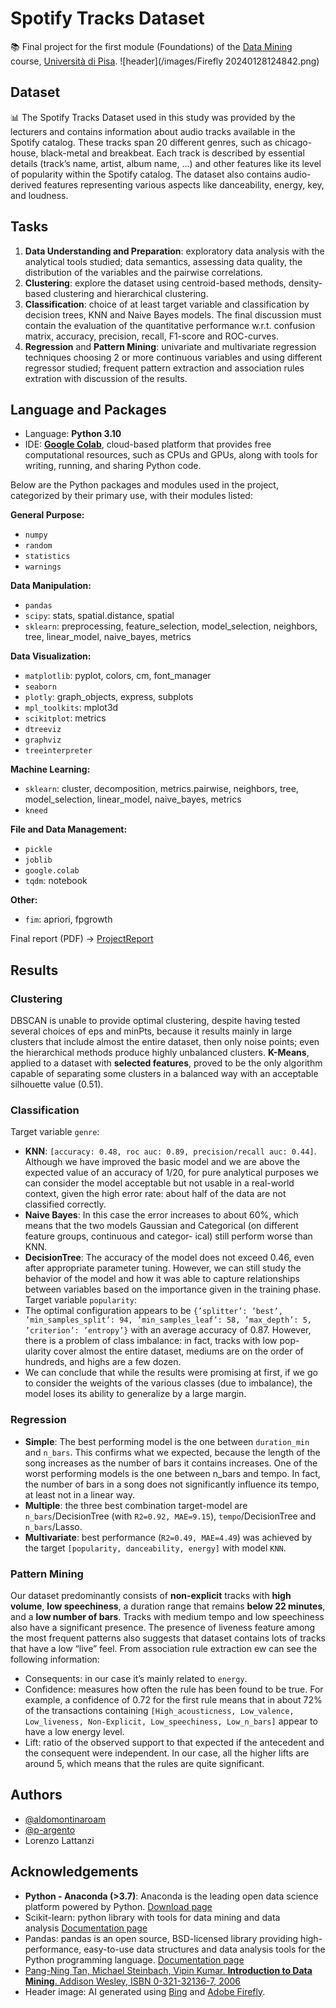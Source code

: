 
# Spotify Tracks Dataset
📚 Final project for the first module (Foundations) of the [Data Mining](https://esami.unipi.it/programma.php?c=60963&aa=2023&cid=341&did=13) course, [Università di Pisa](https://didattica.di.unipi.it/en/master-programme-in-data-science-and-business-informatics/).
![header](/images/Firefly 20240128124842.png)
## Dataset
📊 The Spotify Tracks Dataset used in this study was provided by the lecturers and contains information about audio tracks available in the Spotify catalog. These tracks span 20 different genres, such as chicago-house, black-metal and breakbeat. Each track is described by essential details (track’s name, artist, album name, ...) and other features like its level of popularity within the Spotify catalog. The dataset also contains audio-derived features representing various aspects like danceability, energy, key, and loudness.
## Tasks
1. **Data Understanding and Preparation**: exploratory data analysis with the analytical tools studied;  data semantics, assessing data quality, the distribution of the variables and the pairwise correlations.
2. **Clustering**: explore the dataset using centroid-based methods, density-based clustering and hierarchical clustering. 
3. **Classification**: choice of at least target variable and classification by decision trees, KNN and Naive Bayes models. The final discussion must contain the evaluation of the quantitative performance w.r.t. confusion matrix, accuracy, precision, recall, F1-score and ROC-curves.
4. **Regression** and **Pattern Mining**: univariate and multivariate regression techniques choosing 2 or more continuous variables and using different regressor studied; frequent pattern extraction and association rules extration with discussion of the results.

## Language and Packages
- Language: **Python 3.10**
- IDE: [**Google Colab**](https://colab.research.google.com/), cloud-based platform that provides free computational resources, such as CPUs and GPUs, along with tools for writing, running, and sharing Python code.

Below are the Python packages and modules used in the project, categorized by their primary use, with their modules listed:

**General Purpose:**
- `numpy`
- `random`
- `statistics`
- `warnings`

**Data Manipulation:**
- `pandas`
- `scipy`: stats, spatial.distance, spatial
- `sklearn`: preprocessing, feature_selection, model_selection, neighbors, tree, linear_model, naive_bayes, metrics

**Data Visualization:**
- `matplotlib`: pyplot, colors, cm, font_manager
- `seaborn`
- `plotly`: graph_objects, express, subplots
- `mpl_toolkits`: mplot3d
- `scikitplot`: metrics
- `dtreeviz`
- `graphviz`
- `treeinterpreter`

**Machine Learning:**
- `sklearn`: cluster, decomposition, metrics.pairwise, neighbors, tree, model_selection, linear_model, naive_bayes, metrics
- `kneed`

**File and Data Management:**
- `pickle`
- `joblib`
- `google.colab`
- `tqdm`: notebook

**Other:**
- `fim`: apriori, fpgrowth

Final report (PDF) -> [ProjectReport](Project_Argento_Lattanzi_Montinaro.pdf)

## Results
### Clustering
DBSCAN is unable to provide optimal clustering, despite having tested several choices of eps and minPts, because it results mainly in large clusters that include almost the entire dataset, then only noise points; even the hierarchical methods produce highly unbalanced clusters. **K-Means**, applied to a dataset with **selected features**, proved to be the only algorithm capable of separating some clusters in a balanced way with an acceptable silhouette value (0.51).
### Classification
Target variable `genre`:
- **KNN**: `[accuracy: 0.48, roc auc: 0.89, precision/recall auc: 0.44]`. Although we have improved the basic model and we are above the expected value of an accuracy of 1/20, for pure analytical purposes we can consider the model acceptable but not usable in a real-world context, given the high error rate: about half of the data are not classified correctly.
- **Naive Bayes**: In this case the error increases to about 60%, which means that the two models Gaussian and Categorical (on different feature groups, continuous and categor- ical) still perform worse than KNN.
- **DecisionTree**: The accuracy of the model does not exceed 0.46, even after appropriate parameter tuning. However, we can still study the behavior of the model and how it was able to capture relationships between variables based on the importance given in the training phase.
Target variable `popularity`:
- The optimal configuration appears to be `{’splitter’: ’best’, ’min_samples_split’: 94, ’min_samples_leaf’: 58, ’max_depth’: 5, ’criterion’: ’entropy’}` with an average accuracy of 0.87. However, there is a problem of class imbalance: in fact, tracks with low pop- ularity cover almost the entire dataset, mediums are on the order of hundreds, and highs are a few dozen.
- We can conclude that while the results were promising at first, if we go to consider the weights of the various classes (due to imbalance), the model loses its ability to generalize by a large margin.
### Regression
- **Simple**: The best performing model is the one between `duration_min` and `n_bars`. This confirms what we expected, because the length of the song increases as the number of bars it contains increases. One of the worst performing models is the one between n_bars and tempo. In fact, the number of bars in a song does not significantly influence its tempo, at least not in a linear way.
- **Multiple**: the three best combination target-model are `n_bars`/DecisionTree (with `R2=0.92, MAE=9.15`), `tempo`/DecisionTree and `n_bars`/Lasso.
- **Multivariate**: best performance (`R2=0.49, MAE=4.49`) was achieved by the target `[popularity, danceability, energy]` with model `KNN`.
### Pattern Mining
Our dataset predominantly consists of **non-explicit** tracks with **high volume**, **low speechiness**, a duration range that remains **below 22 minutes**, and a **low number of bars**. Tracks with medium tempo and low speechiness also have a significant presence. The presence of liveness feature among the most frequent patterns also suggests that dataset contains lots of tracks that have a low “live” feel. From association rule extraction ew can see the following information:
- Consequents: in our case it’s mainly related to `energy`.
- Confidence: measures how often the rule has been found to be true. For example, a confidence of 0.72 for the first rule means that in about 72% of the transactions containing `[High_acousticness, Low_valence, Low_liveness, Non-Explicit, Low_speechiness, Low_n_bars]` appear to have a low energy level.
- Lift: ratio of the observed support to that expected if the antecedent and the consequent were independent. In our case, all the higher lifts are around 5, which means that the rules are quite significant.

## Authors

- [@aldomontinaroam](https://github.com/aldomontinaroam)
- [@p-argento](https://github.com/p-argento)
- Lorenzo Lattanzi


## Acknowledgements
- **Python - Anaconda (>3.7)**: Anaconda is the leading open data science platform powered by Python. [Download page](https://www.anaconda.com/distribution/ "https://www.anaconda.com/distribution/")
- Scikit-learn: python library with tools for data mining and data analysis [Documentation page](http://scikit-learn.org/stable/ "http://scikit-learn.org/stable/")
- Pandas: pandas is an open source, BSD-licensed library providing high-performance, easy-to-use data structures and data analysis tools for the Python programming language. [Documentation page](http://pandas.pydata.org/ "http://pandas.pydata.org/")
- [Pang-Ning Tan, Michael Steinbach, Vipin Kumar. **Introduction to Data Mining**. Addison Wesley, ISBN 0-321-32136-7, 2006](http://www-users.cs.umn.edu/~kumar/dmbook/index.php "http://www-users.cs.umn.edu/~kumar/dmbook/index.php")
- Header image: AI generated using [Bing](https://www.bing.com/images/create/?ref=hn) and [Adobe Firefly](https://www.adobe.com/it/products/firefly.html).

